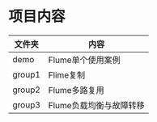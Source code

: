 # 项目内容

| 文件夹 | 内容                    |
| ------ | ----------------------- |
| demo   | Flume单个使用案例       |
| group1 | Flime复制               |
| group2 | Flume多路复用           |
| group3 | Flume负载均衡与故障转移 |

